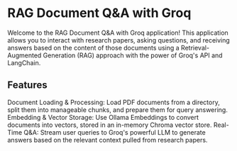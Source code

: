 # RAG Document Q&A with Groq
Welcome to the RAG Document Q&A with Groq application! This application allows you to interact with research papers, asking questions, and receiving answers based on the content of those documents using a Retrieval-Augmented Generation (RAG) approach with the power of Groq's API and LangChain.

## Features
Document Loading & Processing: Load PDF documents from a directory, split them into manageable chunks, and prepare them for query answering.
Embedding & Vector Storage: Use Ollama Embeddings to convert documents into vectors, stored in an in-memory Chroma vector store.
Real-Time Q&A: Stream user queries to Groq's powerful LLM to generate answers based on the relevant context pulled from research papers.
